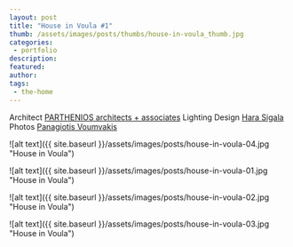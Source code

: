 ```yaml
---
layout: post
title: "House in Voula #1"
thumb: /assets/images/posts/thumbs/house-in-voula_thumb.jpg
categories:
 - portfolio
description:
featured:
author: 
tags:
 - the-home
---
```


<p class="credits">
    <span class="title">Architect</span>
        <span class="contributor"><a href="https://www.parthenios.com/en/">PARTHENIOS architects + associates</a></span>
    <span class="title">Lighting Design</span>
        <span class="contributor"><a href="https://www.sigala-lighting.com/">Hara Sigala</a></span>
    <span class="title">Photos</span>
        <span class="contributor"><a href="https://www.instagram.com/panagiotisvoumvakis/">Panagiotis Voumvakis</a></span>
</p>

![alt text]({{ site.baseurl }}/assets/images/posts/house-in-voula-04.jpg "House in Voula")

![alt text]({{ site.baseurl }}/assets/images/posts/house-in-voula-01.jpg "House in Voula")

![alt text]({{ site.baseurl }}/assets/images/posts/house-in-voula-02.jpg "House in Voula")

![alt text]({{ site.baseurl }}/assets/images/posts/house-in-voula-03.jpg "House in Voula")